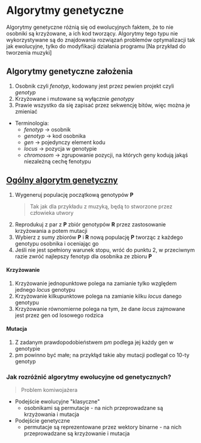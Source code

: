 # Algorytmy genetyczne

Algorytmy genetyczne różnią się od ewolucyjnych faktem, że to nie osobniki są krzyżowane, a ich kod tworzący. Algorytmy tego typu nie wykorzystywane są do znajdowania rozwiązań problemów optymalizacji tak jak ewolucyjne, tylko do modyfikacji działania programu [Na przykład do tworzenia muzyki]

## Algorytmy genetyczne założenia
1. Osobnik czyli _fenotyp_, kodowany jest przez pewien projekt czyli _genotyp_
2. Krzyżowane i mutowane są wyłącznie _genotypy_
3. Prawie wszystko da się zapisać przez sekwencję bitów, więc można je zmieniać

- Terminologia:
  - _fenotyp_ -> osobnik
  - _genotyp_ -> kod osobnika
  - _gen_ -> pojedynczy element kodu
  - _locus_ -> pozycja w genotypie
  - _chromosom_ -> zgrupowanie pozycji, na których geny kodują jakąś niezależną cechę fenotypu

## [Ogólny algorytm genetyczny](https://github.com/WorkingFen/PSZTProject/issues/7)

1. Wygeneruj populację początkową genotypów **P**
   > Tak jak dla przykładu z muzyką, będą to stworzone przez człowieka utwory
2. Reprodukuj z par z **P** zbiór genotypów **R** przez zastosowanie krzyżowania a potem mutacji
3. Wybierz z sumy zbiorów **P** i **R** nową populację **P** tworząc z każdego genotypu osobnika i oceniając go
4. Jeśli nie jest spełniony warunek stopu, wróć do punktu 2, w przeciwnym razie zwróć najlepszy fenotyp dla osobnika ze zbioru **P**

#### Krzyżowanie

1. Krzyżowanie jednopunktowe polega na zamianie tylko względem jednego _locus_ genotypu
2. Krzyżowanie kilkupunktowe polega na zamianie kilku _locus_ danego genotypu
3. Krzyżowanie równomierne polega na tym, że dane _locus_ zajmowane jest przez gen od losowego rodzica

#### Mutacja

1. Z zadanym prawdopodobieństwem p*m* podlega jej każdy gen w genotypie
2. p*m* powinno być małe; na przykłąd takie aby mutacji podlegał co 10-ty genotyp

### Jak rozróżnić algorytmy ewolucyjne od genetycznych?
> Problem komiwojażera

- Podejście ewolucyjne "klasyczne"
  - osobnikami są permutacje - na nich przeprowadzane są krzyżowania i mutacja
- Podejście genetyczne
  - permutacje są reprezentowane przez wektory binarne - na nich przeprowadzane są krzyżowanie i mutacja
